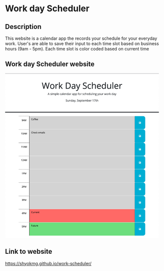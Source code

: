 # Work day Scheduler

## Description

This website is a calendar app the records your schedule for your everyday work. User's are able to save 
their input to each time slot based on business hours (9am - 5pm). Each time slot is color coded based on current time

## Work day Scheduler website
![Main Page](./assets/images/main_page.png)

## Link to website
https://shyokmg.github.io/work-scheduler/
